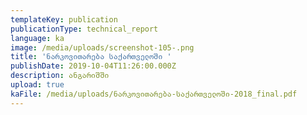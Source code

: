 ```yaml
---
templateKey: publication
publicationType: technical_report
language: ka
image: /media/uploads/screenshot-105-.png
title: 'ნარკოვითარება საქართველოში '
publishDate: 2019-10-04T11:26:00.000Z
description: ანგარიშში
upload: true
kaFile: /media/uploads/ნარკოვითარება-საქართველოში-2018_final.pdf
---
```



